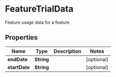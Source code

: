 

# FeatureTrialData

Feature usage data for a feature

## Properties

| Name | Type | Description | Notes |
|------------ | ------------- | ------------- | -------------|
|**endDate** | **String** |  |  [optional] |
|**startDate** | **String** |  |  [optional] |



